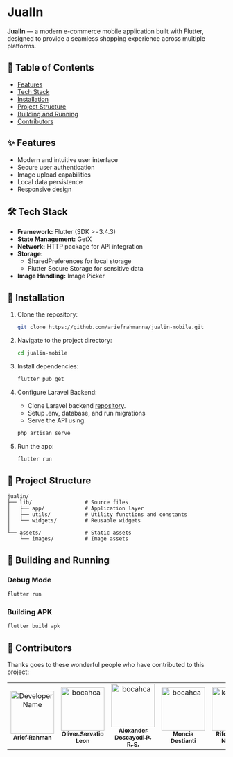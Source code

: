 # JualIn

**JualIn** — a modern e-commerce mobile application built with Flutter, designed to provide a seamless shopping experience across multiple platforms.

## 📑 Table of Contents

- [Features](#-features)
- [Tech Stack](#️-tech-stack)
- [Installation](#-installation)
- [Project Structure](#-project-structure)
- [Building and Running](#-building-and-running)
- [Contributors](#-contributors)

## ✨ Features

- Modern and intuitive user interface
- Secure user authentication
- Image upload capabilities
- Local data persistence
- Responsive design

## 🛠️ Tech Stack

- **Framework:** Flutter (SDK >=3.4.3)
- **State Management:** GetX
- **Network:** HTTP package for API integration
- **Storage:**
  - SharedPreferences for local storage
  - Flutter Secure Storage for sensitive data
- **Image Handling:** Image Picker

## 🚀 Installation

1. Clone the repository:
   ```bash
   git clone https://github.com/ariefrahmanna/jualin-mobile.git
   ```

2. Navigate to the project directory:
   ```bash
   cd jualin-mobile
   ```

3. Install dependencies:
   ```bash
   flutter pub get
   ```

4. Configure Laravel Backend:
   - Clone Laravel backend [repository](https://github.com/ariefrahmanna/jualin-backend).
   - Setup .env, database, and run migrations
   - Serve the API using:
   ```bash
   php artisan serve
   ```

5. Run the app:
   ```bash
   flutter run
   ```

## 📁 Project Structure

```
jualin/
├── lib/                 # Source files
│   ├── app/             # Application layer
│   ├── utils/           # Utility functions and constants
│   └── widgets/         # Reusable widgets
│
└── assets/              # Static assets
    └── images/          # Image assets
```

## 🔨 Building and Running

### Debug Mode
```bash
flutter run
```
### Building APK
```bash
flutter build apk
```

## 👥 Contributors

Thanks goes to these wonderful people who have contributed to this project:

<table>
  <tr>
    <td align="center">
      <a href="https://github.com/ariefrahmanna">
        <img src="https://github.com/ariefrahmanna.png" width="100px;" alt="Developer Name"/><br />
        <sub><b>Arief Rahman</b></sub>
      </a>
    </td>
    <td align="center">
      <a href="https://github.com/bocahca">
        <img src="https://github.com/bocahca.png" width="100px;" alt="bocahca"/><br />
        <sub><b>Oliver Servatio Leon</b></sub>
      </a>
    </td>
    <td align="center">
      <a href="https://github.com/alexandersrtn">
        <img src="https://github.com/alexandersrtn.png" width="100px;" alt="bocahca"/><br />
        <sub><b>Alexander Descayodi P. R. S.</b></sub>
      </a>
    </td>
    <td align="center">
      <a href="https://github.com/monicam0n">
        <img src="https://github.com/monicam0n.png" width="100px;" alt="bocahca"/><br />
        <sub><b>Moncia Destianti</b></sub>
      </a>
    </td>
    <td align="center">
      <a href="https://github.com/karuqii9704">
        <img src="https://github.com/karuqii9704.png" width="100px;" alt="karuqii9704"/><br />
        <sub><b>Rifqi Sigwan Nugraha</b></sub>
      </a>
    </td>
  </tr>
</table>
